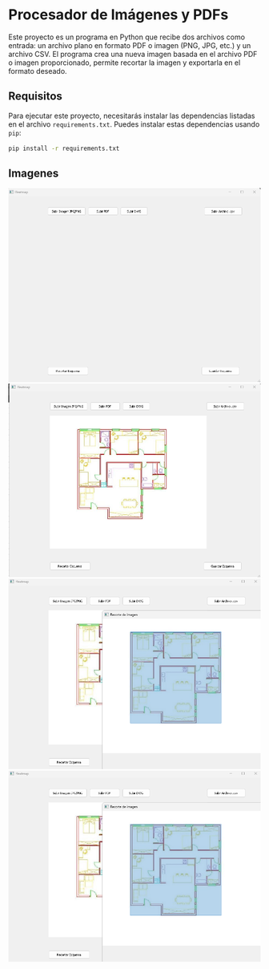 # Procesador de Imágenes y PDFs

Este proyecto es un programa en Python que recibe dos archivos como entrada: un archivo plano en formato PDF o imagen (PNG, JPG, etc.) y un archivo CSV. El programa crea una nueva imagen basada en el archivo PDF o imagen proporcionado, permite recortar la imagen y exportarla en el formato deseado.

## Requisitos

Para ejecutar este proyecto, necesitarás instalar las dependencias listadas en el archivo `requirements.txt`. Puedes instalar estas dependencias usando `pip`:

```bash
pip install -r requirements.txt

```
## Imagenes
![Captura de Pantalla](images/1.png)
![Captura de Pantalla](images/2.png)
![Captura de Pantalla](images/3.png)
![Captura de Pantalla](images/4.png)
